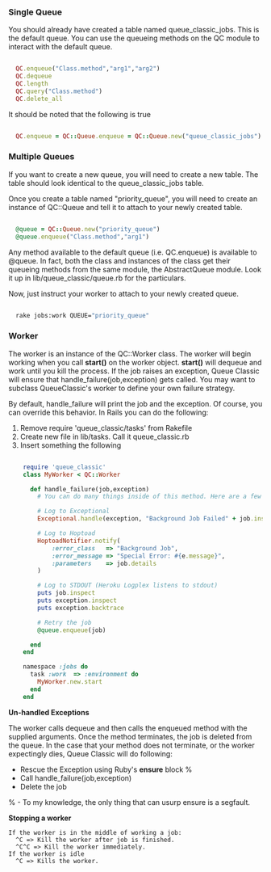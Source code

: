 ### Single Queue

You should already have created a table named queue_classic_jobs. This is the default queue. You can use the queueing methods on the QC module to interact with the default queue.

```ruby

  QC.enqueue("Class.method","arg1","arg2")
  QC.dequeue
  QC.length
  QC.query("Class.method")
  QC.delete_all

```

It should be noted that the following is true

```ruby

  QC.enqueue = QC::Queue.enqueue = QC::Queue.new("queue_classic_jobs").enqueue

```

### Multiple Queues

If you want to create a new queue, you will need to create a new table. The
table should look identical to the queue_classic_jobs table.


Once you create a table named "priority_queue", you will need to create an
instance of QC::Queue and tell it to attach to your newly created table.

```ruby

  @queue = QC::Queue.new("priority_queue")
  @queue.enqueue("Class.method","arg1")

```

Any method available to the default queue (i.e. QC.enqueue) is available to @queue. In fact, both the class and instances of the class get their queueing methods from the same module, the AbstractQueue module. Look it up in lib/queue_classic/queue.rb for the particulars.

Now, just instruct your worker to attach to your newly created queue.

```bash

  rake jobs:work QUEUE="priority_queue"

```

### Worker

The worker is an instance of the QC::Worker class. The worker will begin working when you call __start()__ on the worker object. __start()__ will dequeue and work until you kill the process. If the job raises an exception, Queue Classic will ensure that handle_failure(job,exception) gets called. You may want to subclass QueueClassic's worker to define your own failure strategy.

By default, handle_failure will print the job and the exception. Of course, you can override this behavior. In Rails you can do the following:

1. Remove require 'queue_classic/tasks' from Rakefile
2. Create new file in lib/tasks. Call it queue_classic.rb
3. Insert something the following

```ruby

    require 'queue_classic'
    class MyWorker < QC::Worker

      def handle_failure(job,exception)
        # You can do many things inside of this method. Here are a few examples:

        # Log to Exceptional
        Exceptional.handle(exception, "Background Job Failed" + job.inspect)

        # Log to Hoptoad
        HoptoadNotifier.notify(
            :error_class   => "Background Job",
            :error_message => "Special Error: #{e.message}",
            :parameters    => job.details
        )

        # Log to STDOUT (Heroku Logplex listens to stdout)
        puts job.inspect
        puts exception.inspect
        puts exception.backtrace

        # Retry the job
        @queue.enqueue(job)

      end
    end

    namespace :jobs do
      task :work  => :environment do
        MyWorker.new.start
      end
    end

```

**Un-handled Exceptions**

The worker calls dequeue and then calls the enqueued method with the supplied arguments.
Once the method terminates, the job is deleted from the queue. In the case that your method
does not terminate, or the worker expectingly dies, Queue Classic will do following:

* Rescue the Exception using Ruby's __ensure__ block %
* Call handle_failure(job,exception)
* Delete the job

% - To my knowledge, the only thing that can usurp ensure is a segfault.

**Stopping a worker**

    If the worker is in the middle of working a job:
      ^C => Kill the worker after job is finished.
      ^C^C => Kill the worker immediately.
    If the worker is idle
      ^C => Kills the worker.
